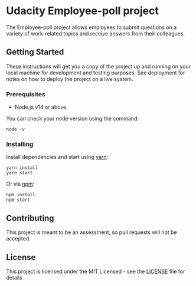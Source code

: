 # Udacity Employee-poll project

The Employee-poll project allows employees to submit questions on a variety of work-related topics and receive answers from their colleagues.

## Getting Started

These instructions will get you a copy of the project up and running on your local machine for development and testing purposes. See deployment for notes on how to deploy the project on a live system.

### Prerequisites

* Node.js v14 or above

You can check your node version using the command:

```CLI
node -v
```

### Installing

Install dependencies and start using [yarn](https://yarnpkg.com):

```CLI
yarn install
yarn start
```

Or via [npm](https://www.npmjs.com/):

```CLI
npm install
npm start
```
## Contributing

This project is meant to be an assessment, so pull requests will not be accepted.

## License

This project is licensed under the MIT Licensed - see the [LICENSE](LICENSE) file for details